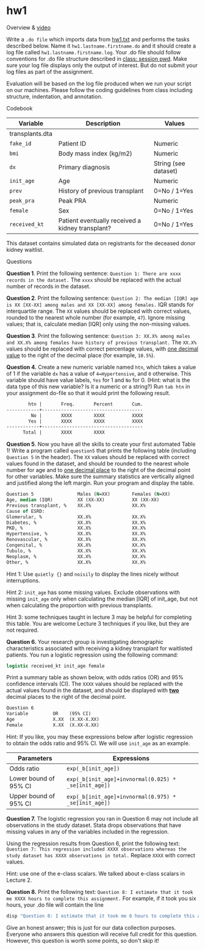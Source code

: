 # hw1

Overview & [video](https://jhjhm.zoom.us/rec/share/FJqR4OFoXqeU3yDIjgbFRiCm2rBu6X5OMebxaX0_oRcBH_vTXv6Bm4yDXLabbe3C.YLu4JhjZBWL0ZsmE)

Write a `.do file` which imports data from [hw1.txt](hw1.txt) and performs the tasks described below. Name it `hw1.lastname.firstname.do` and it should create a log file called `hw1.lastname.firstname.log`. Your .do file should follow conventions for .do file structure described in [class: session pwd](eee.md). Make sure your log file displays only the output of interest. But do not submit your log files as part of the assignment.

Evaluation will be based on the log file produced when we run your script on our machines. Please follow the coding guidelines from class including structure, indentation, and annotation.

Codebook

| Variable       | Description                                  | Values           |
| ------------------- | ------------------------------------------------ | -------------------- |
| transplants.dta |                                                  |                      |
| `fake_id`           | Patient ID                                       | Numeric              |
| `bmi`               | Body mass index (kg/m2)                          | Numeric              |
| `dx`                | Primary diagnosis                                | String (see dataset) |
| `init_age`          | Age                                              | Numeric              |
| `prev`              | History of previous transplant                   | 0=No / 1=Yes         |
| `peak_pra`          | Peak PRA                                         | Numeric              |
| `female`            | Sex                                              | 0=No / 1=Yes         |
| `received_kt`       | Patient eventually received a kidney transplant? | 0=No / 1=Yes         |

This dataset contains simulated data on registrants for the deceased donor kidney waitlist.


Questions

**Question 1**. Print the following sentence: `Question 1: There are xxxx records in the dataset.` The `xxxx` should be replaced with the actual number of records in the dataset.



**Question 2**. Print the following sentence: `Question 2: The median [IQR] age is XX [XX-XX] among males and XX [XX-XX] among females.` IQR stands for interquartile range. The `XX` values should be replaced with correct values, rounded to the nearest whole number (for example, `47`). Ignore missing values; that is, calculate median [IQR] only using the non-missing values.



**Question 3**. Print the following sentence: `Question 3: XX.X% among males and XX.X% among females have history of previous transplant.` The `XX.X%` values should be replaced with correct percentage values, with <u>one decimal value</u> to the right of the decimal place (for example, `10.5%`).



**Question 4.** Create a new numeric variable named `htn`, which takes a value of 1 if the variable `dx` has a value of `4=Hypertensive`, and `0` otherwise. This variable should have value labels, `Yes` for 1 and `No` for 0. (Hint: what is the data type of this new variable? Is it a numeric or a string?) Run `tab htn` in your assignment do-file so that it would print the following result.

```stata
        htn |       Freq.       Percent       Cum.
------------+-------------------------------------
         No |       XXXX        XXXX          XXXX
        Yes |       XXXX        XXXX          XXXX
------------+-------------------------------------
      Total |       XXXX        XXXX
```



**Question 5**. Now you have all the skills to create your first automated Table 1! Write a program called `question5` that prints the following table (including `Question 5` in the header). The `XX` values should be replaced with correct values found in the dataset, and should be rounded to the nearest whole number for age and to <u>one decimal place</u> to the right of the decimal point for other variables. Make sure the summary statistics are vertically aligned and justified along the left margin. Run your program and display the table.

```stata
Question 5                Males (N=XX)        Females (N=XX)
Age, median (IQR)         XX (XX-XX)          XX (XX-XX)
Previous transplant, %    XX.X%               XX.X%
Cause of ESRD:
Glomerular, %             XX.X%               XX.X%
Diabetes, %               XX.X%               XX.X%
PKD, %                    XX.X%               XX.X%
Hypertensive, %           XX.X%               XX.X%
Renovascular, %           XX.X%               XX.X%
Congenital, %             XX.X%               XX.X%
Tubulo, %                 XX.X%               XX.X%
Neoplasm, %               XX.X%               XX.X%
Other, %                  XX.X%               XX.X%
```

Hint 1: Use `quietly {}` and `noisily` to display the lines nicely without interruptions.

Hint 2: `init_age` has some missing values. Exclude observations with missing `init_age` only when calculating the median [IQR] of init\_age, but not when calculating the proportion with previous transplants.

Hint 3: some techniques taught in lecture 3 may be helpful for completing this table. You are welcome Lecture 3 techniques if you like, but they are not required.



**Question 6.** Your research group is investigating demographic characteristics associated with receiving a kidney transplant for waitlisted patients. You run a logistic regression using the following command:

```stata
logistic received_kt init_age female
```

Print a summary table as shown below, with odds ratios (OR) and 95% confidence intervals (CI). The `XXXX` values should be replaced with the actual values found in the dataset, and should be displayed with <u>**two**</u> decimal places to the right of the decimal point.

```stata
Question 6
Variable         OR    (95% CI)
Age              X.XX  (X.XX-X.XX)
Female           X.XX  (X.XX-X.XX)
```

Hint: If you like, you may these expressions below after logistic regression to obtain the odds ratio and 95% CI. We will use `init_age` as an example.

| Parameters            | Expressions                                          |
| --------------------- | ---------------------------------------------------- |
| Odds ratio            | `exp(_b[init_age])`                                  |
| Lower bound of 95% CI | `exp(_b[init_age]+invnormal(0.025) * _se[init_age])` |
| Upper bound of 95% CI | `exp(_b[init_age]+invnormal(0.975) * _se[init_age])` |



**Question 7.** The logistic regression you ran in Question 6 may not include all observations in the study dataset. Stata drops observations that have missing values in any of the variables included in the regression.

Using the regression results from Question 6, print the following text: `Question 7: This regression included XXXX observations whereas the study dataset has XXXX observations in total.` Replace `XXXX` with correct values.

Hint: use one of the e-class scalars. We talked about e-class scalars in Lecture 2.



**Question 8.** Print the following text: `Question 8: I estimate that it took me XXXX hours to complete this assignment.` For example, if it took you six hours, your .do file will contain the line

```stata
disp "Question 8: I estimate that it took me 6 hours to complete this assignment."
```

Give an honest answer; this is just for our data collection purposes. Everyone who answers this question will receive full credit for this question. However, this question is worth some points, so don't skip it!
